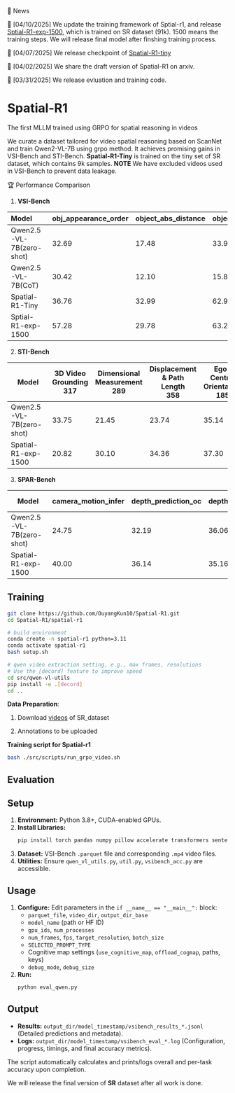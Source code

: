 📅 News

🚀 [04/10/2025] We update the training framework of Sptial-r1, and release [Sptial-R1-exp-1500](https://huggingface.co/RUBBISHLIKE/Sptial-R1-exp-1500), which is trained on SR dataset (91k). 1500 means the training steps. We will release final model after finshing training process.

🚀 [04/07/2025] We release checkpoint of [Spatial-R1-tiny](https://huggingface.co/RUBBISHLIKE/Spatial-R1-tiny)

🚀 [04/02/2025] We share the draft version of Spatial-R1 on arxiv.

🚀 [03/31/2025] We release evluation and training code.



# Spatial-R1
The first MLLM trained using GRPO for spatial reasoning in videos


We curate a dataset tailored for video spatial reasoning based on ScanNet and train Qwen2-VL-7B using grpo method. It achieves promising gains in VSI-Bench and STI-Bench. **Spatial-R1-Tiny** is trained on the tiny set of SR dataset, which contains 9k samples. **NOTE** We have excluded videos used in VSI-Bench to prevent data leakage.

🏆 Performance Comparison 

1. **VSI-Bench**

| Model                      | obj_appearance_order | object_abs_distance | object_counting | object_rel_distance | object_size_estimation | room_size_estimation | route_planning | object_rel_direction | Overall_acc |
| :------------------------- | :------------------- | :------------------ | :-------------- | :------------------ | :--------------------- | :------------------- | :------------- | :------------------- | :---------- |
| Qwen2.5-VL-7B(zero-shot) | 32.69                | 17.48               | 33.96           | 35.77               | 51.85                  | 36.60                | 29.38          | 37.73                | 34.43       |
| Qwen2.5-VL-7B(CoT)       | 30.42                | 12.10               | 15.84           | 31.83               | 19.12                  | 24.24                | 34.54          | 34.68                | 25.35       |
| Spatial-R1-Tiny      | 36.76                | 32.99               | 62.94           | 38.15               | 58.12                  | 31.04                | 28.87          | 32.72                | 41.81       |
|Sptial-R1-exp-1500    |57.28                 |29.78                |63.24            | 39.15               |60.76                   |45.07                 |28.87           |45.02                 |46.15        |   

2. **STI-Bench**

| Model                    | 3D Video Grounding<br>317 | Dimensional Measurement<br>289 | Displacement & Path Length<br>358 | Ego-Centric Orientation<br>185 | Pose Estimation<br>360 | Spatial Relation<br>146 | Speed & Acceleration<br>331 | Trajectory Description<br>78 | Overall<br>2064 | SR_sub acc<br>1387 |
|--------------------------|--------------------------|------------------------------|-----------------------------------|-------------------------------|-----------------------|------------------------|--------------------------|----------------------------|-----------------|--------------------|
| Qwen2.5-VL-7B(zero-shot) | 33.75                    | 21.45                        | 23.74                             | 35.14                         | 50.83                 | 44.52                  | 31.71                    | 47.44                      | 36.07           | 30.21              |
| Spatial-R1-exp-1500      | 20.82                    | 30.10                        | 34.36                             | 37.30                         | 43.06                 | 51.37                  | 34.44                    | 44.87                      | 37.04           | 36.27              |

3. **SPAR-Bench**

| Model                     | camera_motion_infer | depth_prediction_oc | depth_prediction_oc_mv | depth_prediction_oo | depth_prediction_oo_mv | distance_infer_center_oo | distance_infer_center_oo_mv | distance_prediction_oc | distance_prediction_oc_mv | distance_prediction_oo | distance_prediction_oo_mv | obj_spatial_relation_oc_mv | obj_spatial_relation_oo | obj_spatial_relation_oo_mv | position_matching | spatial_imagination_oc | spatial_imagination_oc_mv | spatial_imagination_oo | spatial_imagination_oo_mv | view_change_infer | overall_accuracy |Single-view |Multi-view |
|---------------------------|---------------------|---------------------|------------------------|---------------------|------------------------|--------------------------|----------------------------|------------------------|-------------------------|------------------------|-------------------------|---------------------------|------------------------|---------------------------|-------------------|------------------------|---------------------------|------------------------|---------------------------|-------------------|------------------|------------------|------------------|
| Qwen2.5-VL-7B(zero-shot)  | 24.75               | 32.19               | 36.06                  | 20.00               | 15.43                  | 59.41                    | 55.95                      | 42.85                  | 26.52                   | 25.48                  | 21.21                   | 45.50                      | 52.20                | 38.23                      | 42.75            | 33.33                  | 32.56                     | 29.80                  | 33.61                      | 8.47             | 33.82               |36.91|31.75|
| Spatial-R1-exp-1500       | 40.00               | 36.14               | 35.16                  | 15.40               | 19.25                  | 62.35                    | 61.61                      | 40.13                  | 35.07                   | 36.97                  | 29.16                   | 52.25                      | 51.92                | 46.81                      | 38.68            | 37.90                  | 36.05                     | 24.83                  | 34.17                      | 17.23            | 37.55            |38.21|37.12|

## Training
```bash
git clone https://github.com/OuyangKun10/Spatial-R1.git
cd Spatial-R1/spatial-r1

# build environment
conda create -n spatial-r1 python=3.11 
conda activate spatial-r1
bash setup.sh

# qwen video extraction setting, e.g., max frames, resolutions
# Use the [decord] feature to improve speed
cd src/qwen-vl-utils
pip install -e .[decord]
cd ..
```
**Data Preparation**:

1. Download [videos](https://huggingface.co/datasets/RUBBISHLIKE/SR_dataset) of SR_dataset

2. Annotations to be uploaded

   
**Training script for Spatial-r1**
```bash
bash ./src/scripts/run_grpo_video.sh
```
## Evaluation

## Setup

1.  **Environment:** Python 3.8+, CUDA-enabled GPUs.
2.  **Install Libraries:**
    ```bash
    pip install torch pandas numpy pillow accelerate transformers sentencepiece decord flash-attn --no-build-isolation
    ```
3.  **Dataset:** VSI-Bench `.parquet` file and corresponding `.mp4` video files.
4.  **Utilities:** Ensure `qwen_vl_utils.py`, `util.py`, `vsibench_acc.py` are accessible.

## Usage

1.  **Configure:** Edit parameters in the `if __name__ == "__main__":` block:
    *   `parquet_file`, `video_dir`, `output_dir_base`
    *   `model_name` (path or HF ID)
    *   `gpu_ids`, `num_processes`
    *   `num_frames`, `fps`, `target_resolution`, `batch_size`
    *   `SELECTED_PROMPT_TYPE`
    *   Cognitive map settings (`use_cognitive_map`, `offload_cogmap`, paths, keys)
    *   `debug_mode`, `debug_size`
2.  **Run:**
    ```bash
    python eval_qwen.py
    ```

## Output

*   **Results:** `output_dir/model_timestamp/vsibench_results_*.jsonl` (Detailed predictions and metadata).
*   **Logs:** `output_dir/model_timestamp/vsibench_eval_*.log` (Configuration, progress, timings, and final accuracy metrics).

The script automatically calculates and prints/logs overall and per-task accuracy upon completion.

We will release the final version of **SR** dataset after all work is done.
